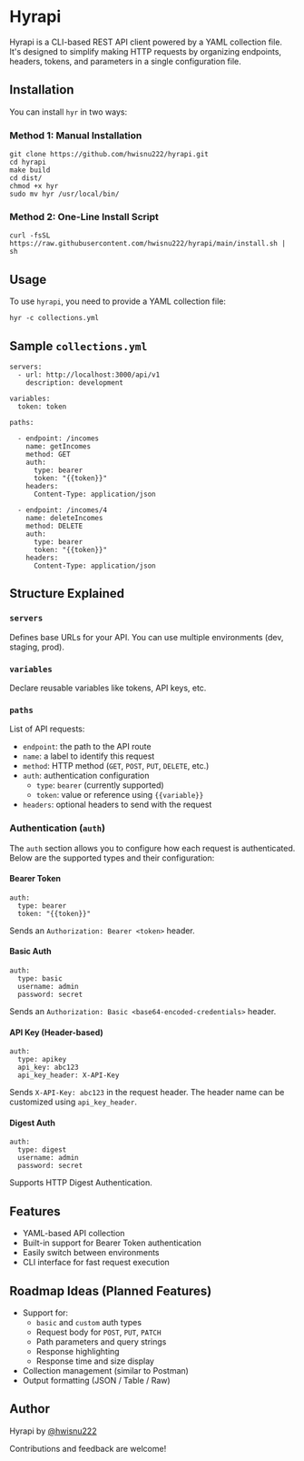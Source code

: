 # Hyrapi

Hyrapi is a CLI-based REST API client powered by a YAML collection file. It's designed to simplify making HTTP requests by organizing endpoints, headers, tokens, and parameters in a single configuration file.

## Installation

You can install `hyr` in two ways:

### Method 1: Manual Installation

```
git clone https://github.com/hwisnu222/hyrapi.git
cd hyrapi
make build
cd dist/
chmod +x hyr
sudo mv hyr /usr/local/bin/
```

### Method 2: One-Line Install Script

```
curl -fsSL https://raw.githubusercontent.com/hwisnu222/hyrapi/main/install.sh | sh
```

## Usage

To use `hyrapi`, you need to provide a YAML collection file:

```
hyr -c collections.yml
```

## Sample `collections.yml`

```
servers:
  - url: http://localhost:3000/api/v1
    description: development

variables:
  token: token

paths:

  - endpoint: /incomes
    name: getIncomes
    method: GET
    auth:
      type: bearer
      token: "{{token}}"
    headers:
      Content-Type: application/json

  - endpoint: /incomes/4
    name: deleteIncomes
    method: DELETE
    auth:
      type: bearer
      token: "{{token}}"
    headers:
      Content-Type: application/json
```

## Structure Explained

### `servers`

Defines base URLs for your API. You can use multiple environments (dev, staging, prod).

### `variables`

Declare reusable variables like tokens, API keys, etc.

### `paths`

List of API requests:

- `endpoint`: the path to the API route
- `name`: a label to identify this request
- `method`: HTTP method (`GET`, `POST`, `PUT`, `DELETE`, etc.)
- `auth`: authentication configuration
  - `type`: `bearer` (currently supported)
  - `token`: value or reference using `{{variable}}`
- `headers`: optional headers to send with the request

### Authentication (`auth`)

The `auth` section allows you to configure how each request is authenticated. Below are the supported types and their configuration:

#### Bearer Token

```
auth:
  type: bearer
  token: "{{token}}"
```

Sends an `Authorization: Bearer <token>` header.

#### Basic Auth

```
auth:
  type: basic
  username: admin
  password: secret
```

Sends an `Authorization: Basic <base64-encoded-credentials>` header.

#### API Key (Header-based)

```
auth:
  type: apikey
  api_key: abc123
  api_key_header: X-API-Key
```

Sends `X-API-Key: abc123` in the request header. The header name can be customized using `api_key_header`.

#### Digest Auth

```
auth:
  type: digest
  username: admin
  password: secret
```

Supports HTTP Digest Authentication.

## Features

- YAML-based API collection
- Built-in support for Bearer Token authentication
- Easily switch between environments
- CLI interface for fast request execution

## Roadmap Ideas (Planned Features)

- Support for:
  - `basic` and `custom` auth types
  - Request body for `POST`, `PUT`, `PATCH`
  - Path parameters and query strings
  - Response highlighting
  - Response time and size display
- Collection management (similar to Postman)
- Output formatting (JSON / Table / Raw)

## Author

Hyrapi by [@hwisnu222](https://github.com/hwisnu222)

Contributions and feedback are welcome!
